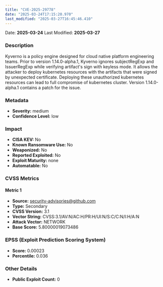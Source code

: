 ```yaml
---
title: "CVE-2025-29778"
date: "2025-03-24T17:15:20.970"
last_modified: "2025-03-27T16:45:46.410"
---
```


Date: **2025-03-24** Last Modified: **2025-03-27**

### Description  
Kyverno is a policy engine designed for cloud native platform engineering teams. Prior to version 1.14.0-alpha.1, Kyverno ignores subjectRegExp and IssuerRegExp while verifying artifact's sign with keyless mode. It allows the attacker to deploy kubernetes resources with the artifacts that were signed by unexpected certificate. Deploying these unauthorized kubernetes resources can lead to full compromise of kubernetes cluster. Version 1.14.0-alpha.1 contains a patch for the issue.

### Metadata  
- **Severity:** medium
- **Confidence Level:** low

### Impact  
- **CISA KEV:** No
- **Known Ransomware Use:** No
- **Weaponized:** No
- **Reported Exploited:** No
- **Exploit Maturity:** none
- **Automatable:** No

### CVSS Metrics  

#### Metric 1
- **Source:** security-advisories@github.com
- **Type:** Secondary
- **CVSS Version:** 3.1
- **Vector String:** CVSS:3.1/AV:N/AC:H/PR:H/UI:N/S:C/C:N/I:H/A:N
- **Attack Vector:** NETWORK
- **Base Score:** 5.80000019073486


### EPSS (Exploit Prediction Scoring System)  
- **Score:** 0.00023
- **Percentile:** 0.036

### Other Details  
- **Public Exploit Count:** 0
